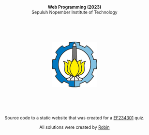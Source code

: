 <p align="center"><b>Web Programming (2023)</b><br>Sepuluh Nopember Institute of Technology</p>

<p align="center"><img src="https://raw.githubusercontent.com/Rubinskiy/IF184202-Data-Structures/main/its.png" style="transform: scale(0.5);"></p>
  
<p align="center">Source code to a static website that was created for a <a href="https://subakti.com/academic/bachelor/2023-20241-ef234301-web-programming-iup/">EF234301</a> quiz.</p>
<p align="center">All solutions were created by <a href="https://github.com/Rubinskiy">Robin</a></p>
